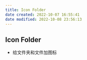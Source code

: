```yaml
---
title: Icon Folder
date created: 2022-10-07 16:55:41
date modified: 2022-10-08 23:56:13
---
```

## Icon Folder

- 给文件夹和文件加图标
